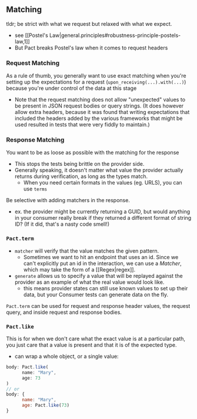 
## Matching
tldr; be strict with what we request but relaxed with what we expect.
- see [[Postel's Law|general.principles#robustness-principle-postels-law,1]]
- But Pact breaks Postel's law when it comes to request headers

### Request Matching
As a rule of thumb, you generally want to use exact matching when you're setting up the expectations for a request (`upon_receiving(...).with(...)`) because you're under control of the data at this stage
- Note that the request matching does not allow "unexpected" values to be present in JSON request bodies or query strings. (It does however allow extra headers, because it was found that writing expectations that included the headers added by the various frameworks that might be used resulted in tests that were very fiddly to maintain.)

### Response Matching
You want to be as loose as possible with the matching for the response
- This stops the tests being brittle on the provider side. 
- Generally speaking, it doesn't matter what value the provider actually returns during verification, as long as the types match. 
    - When you need certain formats in the values (eg. URLS), you can use `terms`

Be selective with adding matchers in the response.
- ex. the provider might be currently returning a GUID, but would anything in your consumer really break if they returned a different format of string ID? (If it did, that's a nasty code smell!)

### `Pact.term`
- `matcher` will verify that the value matches the given pattern.
    - Sometimes we want to hit an endpoint that uses an id. Since we can't explicitly put an id in the interaction, we can use a *Matcher*, which may take the form of a [[Regex|regex]].
- `generate` allows us to specify a value that will be replayed against the provider as an example of what the real value would look like.
    - this means provider states can still use known values to set up their data, but your Consumer tests can generate data on the fly. 

`Pact.term` can be used for request and response header values, the request query, and inside request and response bodies.

### `Pact.like`
This is for when we don't care what the exact value is at a particular path, you just care that a value is present and that it is of the expected type.
- can wrap a whole object, or a single value:
```js
body: Pact.like(
      name: "Mary",
      age: 73
)
// or
body: {
      name: "Mary",
      age: Pact.like(73)
}
```
